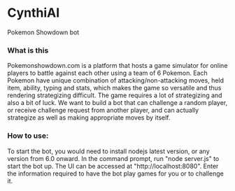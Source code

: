 # CynthiAI
Pokemon Showdown bot

### What is this

Pokemonshowdown.com is a platform that hosts a game simulator for online players to battle against each other using a team of 6 Pokemon. Each Pokemon have unique combination of attacking/non-attacking moves, held item, ability, typing and stats, which makes the game so versatile and thus rendering strategizing difficult. The game requires a lot of strategizing and also a bit of luck. We want to build a bot that can challenge a random player, or receive challenge request from another player, and can actually strategize as well as making appropriate moves by itself.

### How to use:

To start the bot, you would need to install nodejs latest version, or any version from 6.0 onward. In the command prompt, run "node server.js" to start the bot up. The UI can be accessed at "http://localhost:8080". Enter the information required to have the bot play games for you or to challenge it. 